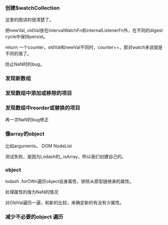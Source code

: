 ### 创建$watchCollection

这里的图讲的很清楚了。

把newVal, oldVal放在intervalWatchFn和internalListenerFn外，在不同的digest cycle中保持persist。

return 一个counter，oldVal和newVal不同时，counter++，那对watch来说就是不同的值了。

防止NaN时的bug。

### 发现新数组

### 发现数组中添加或移除的项目

### 发现数组中reorder或替换的项目

再一次NaN的bug修正

### 像array的object

比如arguments， DOM NodeList

测试失败，是因为Lodash的_.isArray，所以我们创建自己的。

### object

lodash
.forOWn遍历object自身属性，排除从原型链继承的属性。

处理属性的值为NaN的情况

对OldVal遍历一遍，和新的比较，来确定新的有没有少属性。

### 减少不必要的object 遍历

